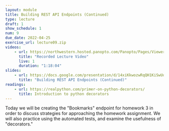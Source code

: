 ```yaml
---
layout: module
title: Building REST API Endpoints (Continued)
type: lecture
draft: 1
show_schedule: 1
num: 9
due_date: 2022-04-25
exercise_url: lecture09.zip
videos:
    - url: https://northwestern.hosted.panopto.com/Panopto/Pages/Viewer.aspx?id=fda2d61e-544d-46a9-8c4f-ae2e01314a6f
      title: "Recorded Lecture Video"
      live: 1
      duration: "1:18:04"
slides:
    - url: https://docs.google.com/presentation/d/14xiKkwozwRqQH1KiSwUqcNn8f1KrEywSZK_esV7fohc/edit?usp=sharing
      title: "Building REST API Endpoints (Continued)"
readings:
    - url: https://realpython.com/primer-on-python-decorators/
      title: Introduction to python decorators
---
```


Today we will be creating the "Bookmarks" endpoint for homework 3 in order to discuss strategies for approaching the homework assignment. We will also practice using the automated tests, and examine the usefulness of "decorators."